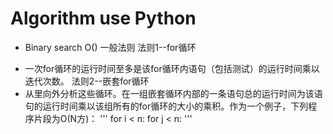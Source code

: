 # Algorithm use Python
* Binary search
O()
一般法则
法则1--for循环
+ 一次for循环的运行时间至多是该for循环内语句（包括测试）的运行时间乘以迭代次数。
法则2--嵌套for循环
+ 从里向外分析这些循环。在一组嵌套循环内部的一条语句总的运行时间为该语句的运行时间乘以该组所有的for循环的大小的乘积。作为一个例子，下列程序片段为O(N方)：
'''
for i < n:
    for j < n:
'''